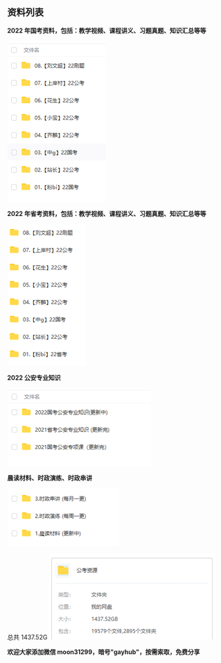 ## 资料列表

**2022 年国考资料，包括：教学视频、课程讲义、习题真题、知识汇总等等**

![image](img/img1.jpg)

**2022 年省考资料，包括：教学视频、课程讲义、习题真题、知识汇总等等**

![image](img/img2.jpg)

**2022 公安专业知识**

![image](img/img5.jpg)

**晨读材料、时政演练、时政串讲**

![image](img/img4.jpg)

总共 1437.52G
![image](img/img3.jpg)


**欢迎大家添加微信 moon31299，暗号"gayhub"，按需索取，免费分享**
